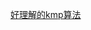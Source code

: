 [好理解的kmp算法](http://www.ruanyifeng.com/blog/2013/05/Knuth%E2%80%93Morris%E2%80%93Pratt_algorithm.html)